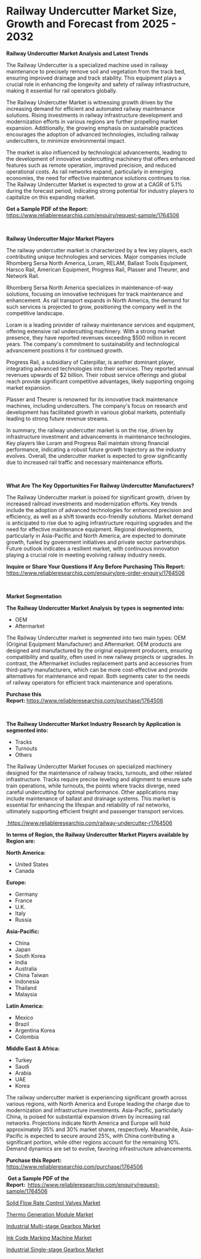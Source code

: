 <p><h1>Railway Undercutter Market Size, Growth and Forecast from 2025 - 2032</h1></p><p><strong>Railway Undercutter Market Analysis and Latest Trends</strong></p>
<p><p>The Railway Undercutter is a specialized machine used in railway maintenance to precisely remove soil and vegetation from the track bed, ensuring improved drainage and track stability. This equipment plays a crucial role in enhancing the longevity and safety of railway infrastructure, making it essential for rail operators globally.</p><p>The Railway Undercutter Market is witnessing growth driven by the increasing demand for efficient and automated railway maintenance solutions. Rising investments in railway infrastructure development and modernization efforts in various regions are further propelling market expansion. Additionally, the growing emphasis on sustainable practices encourages the adoption of advanced technologies, including railway undercutters, to minimize environmental impact.</p><p>The market is also influenced by technological advancements, leading to the development of innovative undercutting machinery that offers enhanced features such as remote operation, improved precision, and reduced operational costs. As rail networks expand, particularly in emerging economies, the need for effective maintenance solutions continues to rise. The Railway Undercutter Market is expected to grow at a CAGR of 5.1% during the forecast period, indicating strong potential for industry players to capitalize on this expanding market.</p></p>
<p><strong>Get a Sample PDF of the Report:&nbsp;</strong> <a href="https://www.reliableresearchiq.com/enquiry/request-sample/1764506?utm_campaign=1144&utm_medium=2&utm_source=Github&utm_content=ia&utm_term=11042025&utm_id=railway-undercutter">https://www.reliableresearchiq.com/enquiry/request-sample/1764506</a></p>
<p>&nbsp;</p>
<p><strong>Railway Undercutter Major Market Players</strong></p>
<p><p>The railway undercutter market is characterized by a few key players, each contributing unique technologies and services. Major companies include Rhomberg Sersa North America, Loram, RELAM, Ballast Tools Equipment, Harsco Rail, American Equipment, Progress Rail, Plasser and Theurer, and Network Rail.</p><p>Rhomberg Sersa North America specializes in maintenance-of-way solutions, focusing on innovative techniques for track maintenance and enhancement. As rail transport expands in North America, the demand for such services is projected to grow, positioning the company well in the competitive landscape.</p><p>Loram is a leading provider of railway maintenance services and equipment, offering extensive rail undercutting machinery. With a strong market presence, they have reported revenues exceeding $500 million in recent years. The company's commitment to sustainability and technological advancement positions it for continued growth.</p><p>Progress Rail, a subsidiary of Caterpillar, is another dominant player, integrating advanced technologies into their services. They reported annual revenues upwards of $2 billion. Their robust service offerings and global reach provide significant competitive advantages, likely supporting ongoing market expansion.</p><p>Plasser and Theurer is renowned for its innovative track maintenance machines, including undercutters. The company's focus on research and development has facilitated growth in various global markets, potentially leading to strong future revenue streams.</p><p>In summary, the railway undercutter market is on the rise, driven by infrastructure investment and advancements in maintenance technologies. Key players like Loram and Progress Rail maintain strong financial performance, indicating a robust future growth trajectory as the industry evolves. Overall, the undercutter market is expected to grow significantly due to increased rail traffic and necessary maintenance efforts.</p></p>
<p>&nbsp;</p>
<p><strong>What Are The Key Opportunities For Railway Undercutter Manufacturers?</strong></p>
<p><p>The Railway Undercutter market is poised for significant growth, driven by increased railroad investments and modernization efforts. Key trends include the adoption of advanced technologies for enhanced precision and efficiency, as well as a shift towards eco-friendly solutions. Market demand is anticipated to rise due to aging infrastructure requiring upgrades and the need for effective maintenance equipment. Regional developments, particularly in Asia-Pacific and North America, are expected to dominate growth, fueled by government initiatives and private sector partnerships. Future outlook indicates a resilient market, with continuous innovation playing a crucial role in meeting evolving railway industry needs.</p></p>
<p><strong>Inquire or Share Your Questions If Any Before Purchasing This Report:</strong> <a href="https://www.reliableresearchiq.com/enquiry/pre-order-enquiry/1764506?utm_campaign=1144&utm_medium=2&utm_source=Github&utm_content=ia&utm_term=11042025&utm_id=railway-undercutter">https://www.reliableresearchiq.com/enquiry/pre-order-enquiry/1764506</a></p>
<p>&nbsp;</p>
<p><strong>Market Segmentation</strong></p>
<p><strong>The Railway Undercutter Market Analysis by types is segmented into:</strong></p>
<p><ul><li>OEM</li><li>Aftermarket</li></ul></p>
<p><p>The Railway Undercutter market is segmented into two main types: OEM (Original Equipment Manufacturer) and Aftermarket. OEM products are designed and manufactured by the original equipment producers, ensuring compatibility and quality, often used in new railway projects or upgrades. In contrast, the Aftermarket includes replacement parts and accessories from third-party manufacturers, which can be more cost-effective and provide alternatives for maintenance and repair. Both segments cater to the needs of railway operators for efficient track maintenance and operations.</p></p>
<p><strong>Purchase this Report:&nbsp;</strong><a href="https://www.reliableresearchiq.com/purchase/1764506?utm_campaign=1144&utm_medium=2&utm_source=Github&utm_content=ia&utm_term=11042025&utm_id=railway-undercutter">https://www.reliableresearchiq.com/purchase/1764506</a></p>
<p>&nbsp;</p>
<p><strong>The Railway Undercutter Market Industry Research by Application is segmented into:</strong></p>
<p><ul><li>Tracks</li><li>Turnouts</li><li>Others</li></ul></p>
<p><p>The Railway Undercutter Market focuses on specialized machinery designed for the maintenance of railway tracks, turnouts, and other related infrastructure. Tracks require precise leveling and alignment to ensure safe train operations, while turnouts, the points where tracks diverge, need careful undercutting for optimal performance. Other applications may include maintenance of ballast and drainage systems. This market is essential for enhancing the lifespan and reliability of rail networks, ultimately supporting efficient freight and passenger transport services.</p></p>
<p><a href="https://www.reliableresearchiq.com/railway-undercutter-r1764506?utm_campaign=1144&utm_medium=2&utm_source=Github&utm_content=ia&utm_term=11042025&utm_id=railway-undercutter">&nbsp;https://www.reliableresearchiq.com/railway-undercutter-r1764506</a></p>
<p><strong>In terms of Region, the Railway Undercutter Market Players available by Region are:</strong></p>
<p>
    <p> <strong> North America: </strong>
        <ul>
            <li>United States</li>
            <li>Canada</li>
        </ul>
        </p> 
    <p> <strong> Europe: </strong>
        <ul>
            <li>Germany</li>
            <li>France</li>
            <li>U.K.</li>
            <li>Italy</li>
            <li>Russia</li>
        </ul>
        </p> 
    <p> <strong> Asia-Pacific: </strong>
        <ul>
            <li>China</li>
            <li>Japan</li>
            <li>South Korea</li>
            <li>India</li>
            <li>Australia</li>
            <li>China Taiwan</li>
            <li>Indonesia</li>
            <li>Thailand</li>
            <li>Malaysia</li>
        </ul>
        </p> 
    <p> <strong> Latin America: </strong>
        <ul>
            <li>Mexico</li>
            <li>Brazil</li>
            <li>Argentina Korea</li>
            <li>Colombia</li>
        </ul>
        </p> 
    <p> <strong> Middle East & Africa: </strong>
        <ul>
            <li>Turkey</li>
            <li>Saudi</li>
            <li>Arabia</li>
            <li>UAE</li>
            <li>Korea</li>
        </ul>
    </p>
    </p>
<p><p>The railway undercutter market is experiencing significant growth across various regions, with North America and Europe leading the charge due to modernization and infrastructure investments. Asia-Pacific, particularly China, is poised for substantial expansion driven by increasing rail networks. Projections indicate North America and Europe will hold approximately 35% and 30% market shares, respectively. Meanwhile, Asia-Pacific is expected to secure around 25%, with China contributing a significant portion, while other regions account for the remaining 10%. Demand dynamics are set to evolve, favoring infrastructure advancements.</p></p>
<p><strong>Purchase this Report: </strong><a href="https://www.reliableresearchiq.com/purchase/1764506?utm_campaign=1144&utm_medium=2&utm_source=Github&utm_content=ia&utm_term=11042025&utm_id=railway-undercutter">https://www.reliableresearchiq.com/purchase/1764506</a></p>
<p>&nbsp;<strong>Get a Sample PDF of the Report:&nbsp;&nbsp;</strong><a href="https://www.reliableresearchiq.com/enquiry/request-sample/1764506?utm_campaign=1144&utm_medium=2&utm_source=Github&utm_content=ia&utm_term=11042025&utm_id=railway-undercutter">https://www.reliableresearchiq.com/enquiry/request-sample/1764506</a></p>
<p><strong></strong></p>
<p><p><a href="https://github.com/viipposahko25/Market-Research-Report-List-1/blob/main/solid-flow-rate-control-valves-market.md?utm_campaign=1144&utm_medium=2&utm_source=Github&utm_content=ia&utm_term=11042025&utm_id=railway-undercutter">Solid Flow Rate Control Valves Market</a></p><p><a href="https://github.com/shopovdjondo/Market-Research-Report-List-1/blob/main/thermo-generation-module-market.md?utm_campaign=1144&utm_medium=2&utm_source=Github&utm_content=ia&utm_term=11042025&utm_id=railway-undercutter">Thermo Generation Module Market</a></p><p><a href="https://github.com/salodipura00/Market-Research-Report-List-1/blob/main/industrial-multi-stage-gearbox-market.md?utm_campaign=1144&utm_medium=2&utm_source=Github&utm_content=ia&utm_term=11042025&utm_id=railway-undercutter">Industrial Multi-stage Gearbox Market</a></p><p><a href="https://github.com/saeiddaemo/Market-Research-Report-List-1/blob/main/ink-code-marking-machine-market.md?utm_campaign=1144&utm_medium=2&utm_source=Github&utm_content=ia&utm_term=11042025&utm_id=railway-undercutter">Ink Code Marking Machine Market</a></p><p><a href="https://github.com/supicweg/Market-Research-Report-List-1/blob/main/industrial-single-stage-gearbox-market.md?utm_campaign=1144&utm_medium=2&utm_source=Github&utm_content=ia&utm_term=11042025&utm_id=railway-undercutter">Industrial Single-stage Gearbox Market</a></p></p>